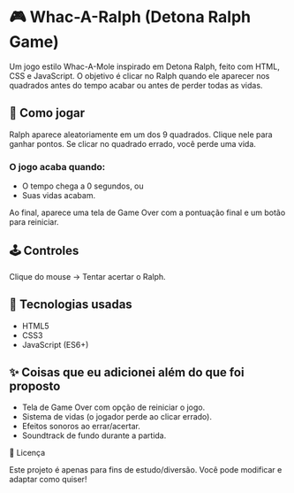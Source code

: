 # 🎮 Whac-A-Ralph (Detona Ralph Game)

Um jogo estilo Whac-A-Mole inspirado em Detona Ralph, feito com HTML, CSS e JavaScript.
O objetivo é clicar no Ralph quando ele aparecer nos quadrados antes do tempo acabar ou antes de perder todas as vidas.

## 🚀 Como jogar

Ralph aparece aleatoriamente em um dos 9 quadrados.
Clique nele para ganhar pontos.
Se clicar no quadrado errado, você perde uma vida.
### O jogo acaba quando:
- O tempo chega a 0 segundos, ou
- Suas vidas acabam.

Ao final, aparece uma tela de Game Over com a pontuação final e um botão para reiniciar.

## 🕹️ Controles
Clique do mouse → Tentar acertar o Ralph.

## 🔧 Tecnologias usadas
- HTML5
- CSS3
- JavaScript (ES6+)

## ✨ Coisas que eu adicionei além do que foi proposto
- Tela de Game Over com opção de reiniciar o jogo.
- Sistema de vidas (o jogador perde ao clicar errado).
- Efeitos sonoros ao errar/acertar.
- Soundtrack de fundo durante a partida.

📝 Licença

Este projeto é apenas para fins de estudo/diversão.
Você pode modificar e adaptar como quiser!
